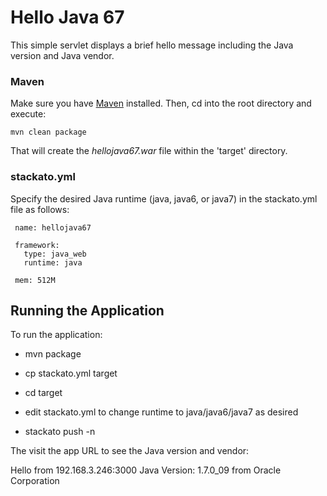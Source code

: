 Hello Java 67
=============

This simple servlet displays a brief hello message including the Java
version and Java vendor.

### Maven

Make sure you have [Maven](http://maven.apache.org/ "Maven") installed.
Then, cd into the root directory and execute:

	mvn clean package

That will create the *hellojava67.war* file within the 'target' directory.

### stackato.yml

Specify the desired Java runtime (java, java6, or java7) in the
stackato.yml file as follows:

     name: hellojava67

     framework:
       type: java_web
       runtime: java

     mem: 512M


Running the Application
-----------------------

To run the application:

  * mvn package

  * cp stackato.yml target

  * cd target

  * edit stackato.yml to change runtime to java/java6/java7 as desired

  * stackato push -n



The visit the app URL to see the Java version and vendor:

   Hello from 192.168.3.246:3000
    Java Version: 1.7.0_09 from Oracle Corporation
